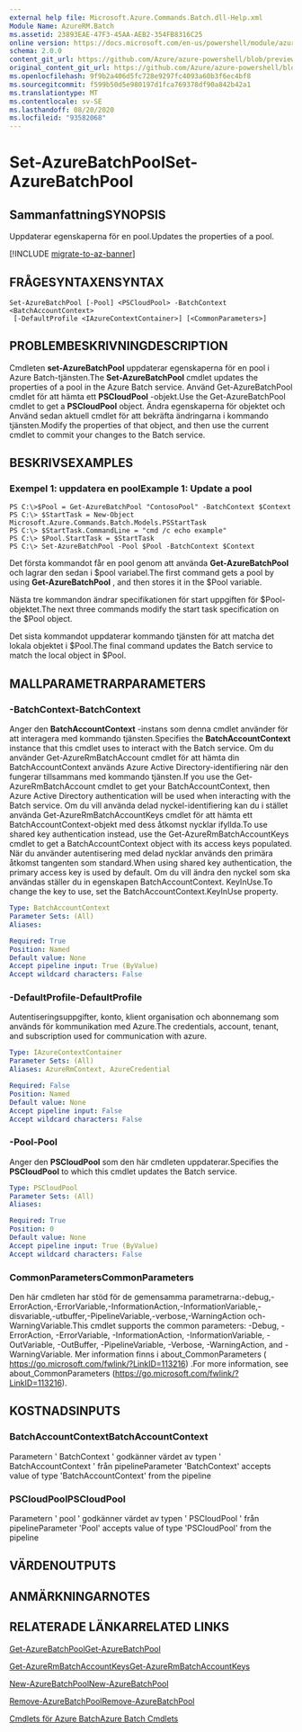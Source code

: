 ```yaml
---
external help file: Microsoft.Azure.Commands.Batch.dll-Help.xml
Module Name: AzureRM.Batch
ms.assetid: 23893EAE-47F3-45AA-AEB2-354FB8316C25
online version: https://docs.microsoft.com/en-us/powershell/module/azurerm.batch/set-azurebatchpool
schema: 2.0.0
content_git_url: https://github.com/Azure/azure-powershell/blob/preview/src/ResourceManager/AzureBatch/Commands.Batch/help/Set-AzureBatchPool.md
original_content_git_url: https://github.com/Azure/azure-powershell/blob/preview/src/ResourceManager/AzureBatch/Commands.Batch/help/Set-AzureBatchPool.md
ms.openlocfilehash: 9f9b2a406d5fc728e9297fc4093a60b3f6ec4bf8
ms.sourcegitcommit: f599b50d5e980197d1fca769378df90a842b42a1
ms.translationtype: MT
ms.contentlocale: sv-SE
ms.lasthandoff: 08/20/2020
ms.locfileid: "93582068"
---
```

# <span data-ttu-id="bce99-101">Set-AzureBatchPool</span><span class="sxs-lookup"><span data-stu-id="bce99-101">Set-AzureBatchPool</span></span>

## <span data-ttu-id="bce99-102">Sammanfattning</span><span class="sxs-lookup"><span data-stu-id="bce99-102">SYNOPSIS</span></span>
<span data-ttu-id="bce99-103">Uppdaterar egenskaperna för en pool.</span><span class="sxs-lookup"><span data-stu-id="bce99-103">Updates the properties of a pool.</span></span>

[!INCLUDE [migrate-to-az-banner](../../includes/migrate-to-az-banner.md)]

## <span data-ttu-id="bce99-104">FRÅGESYNTAXEN</span><span class="sxs-lookup"><span data-stu-id="bce99-104">SYNTAX</span></span>

```
Set-AzureBatchPool [-Pool] <PSCloudPool> -BatchContext <BatchAccountContext>
 [-DefaultProfile <IAzureContextContainer>] [<CommonParameters>]
```

## <span data-ttu-id="bce99-105">PROBLEMBESKRIVNING</span><span class="sxs-lookup"><span data-stu-id="bce99-105">DESCRIPTION</span></span>
<span data-ttu-id="bce99-106">Cmdleten **set-AzureBatchPool** uppdaterar egenskaperna för en pool i Azure Batch-tjänsten.</span><span class="sxs-lookup"><span data-stu-id="bce99-106">The **Set-AzureBatchPool** cmdlet updates the properties of a pool in the Azure Batch service.</span></span>
<span data-ttu-id="bce99-107">Använd Get-AzureBatchPool cmdlet för att hämta ett **PSCloudPool** -objekt.</span><span class="sxs-lookup"><span data-stu-id="bce99-107">Use the Get-AzureBatchPool cmdlet to get a **PSCloudPool** object.</span></span>
<span data-ttu-id="bce99-108">Ändra egenskaperna för objektet och Använd sedan aktuell cmdlet för att bekräfta ändringarna i kommando tjänsten.</span><span class="sxs-lookup"><span data-stu-id="bce99-108">Modify the properties of that object, and then use the current cmdlet to commit your changes to the Batch service.</span></span>

## <span data-ttu-id="bce99-109">BESKRIVS</span><span class="sxs-lookup"><span data-stu-id="bce99-109">EXAMPLES</span></span>

### <span data-ttu-id="bce99-110">Exempel 1: uppdatera en pool</span><span class="sxs-lookup"><span data-stu-id="bce99-110">Example 1: Update a pool</span></span>
```
PS C:\>$Pool = Get-AzureBatchPool "ContosoPool" -BatchContext $Context
PS C:\> $StartTask = New-Object Microsoft.Azure.Commands.Batch.Models.PSStartTask
PS C:\> $StartTask.CommandLine = "cmd /c echo example"
PS C:\> $Pool.StartTask = $StartTask
PS C:\> Set-AzureBatchPool -Pool $Pool -BatchContext $Context
```

<span data-ttu-id="bce99-111">Det första kommandot får en pool genom att använda **Get-AzureBatchPool** och lagrar den sedan i $pool variabel.</span><span class="sxs-lookup"><span data-stu-id="bce99-111">The first command gets a pool by using **Get-AzureBatchPool** , and then stores it in the $Pool variable.</span></span>

<span data-ttu-id="bce99-112">Nästa tre kommandon ändrar specifikationen för start uppgiften för $Pool-objektet.</span><span class="sxs-lookup"><span data-stu-id="bce99-112">The next three commands modify the start task specification on the $Pool object.</span></span>

<span data-ttu-id="bce99-113">Det sista kommandot uppdaterar kommando tjänsten för att matcha det lokala objektet i $Pool.</span><span class="sxs-lookup"><span data-stu-id="bce99-113">The final command updates the Batch service to match the local object in $Pool.</span></span>

## <span data-ttu-id="bce99-114">MALLPARAMETRAR</span><span class="sxs-lookup"><span data-stu-id="bce99-114">PARAMETERS</span></span>

### <span data-ttu-id="bce99-115">-BatchContext</span><span class="sxs-lookup"><span data-stu-id="bce99-115">-BatchContext</span></span>
<span data-ttu-id="bce99-116">Anger den **BatchAccountContext** -instans som denna cmdlet använder för att interagera med kommando tjänsten.</span><span class="sxs-lookup"><span data-stu-id="bce99-116">Specifies the **BatchAccountContext** instance that this cmdlet uses to interact with the Batch service.</span></span>
<span data-ttu-id="bce99-117">Om du använder Get-AzureRmBatchAccount cmdlet för att hämta din BatchAccountContext används Azure Active Directory-identifiering när den fungerar tillsammans med kommando tjänsten.</span><span class="sxs-lookup"><span data-stu-id="bce99-117">If you use the Get-AzureRmBatchAccount cmdlet to get your BatchAccountContext, then Azure Active Directory authentication will be used when interacting with the Batch service.</span></span> <span data-ttu-id="bce99-118">Om du vill använda delad nyckel-identifiering kan du i stället använda Get-AzureRmBatchAccountKeys cmdlet för att hämta ett BatchAccountContext-objekt med dess åtkomst nycklar ifyllda.</span><span class="sxs-lookup"><span data-stu-id="bce99-118">To use shared key authentication instead, use the Get-AzureRmBatchAccountKeys cmdlet to get a BatchAccountContext object with its access keys populated.</span></span> <span data-ttu-id="bce99-119">När du använder autentisering med delad nycklar används den primära åtkomst tangenten som standard.</span><span class="sxs-lookup"><span data-stu-id="bce99-119">When using shared key authentication, the primary access key is used by default.</span></span> <span data-ttu-id="bce99-120">Om du vill ändra den nyckel som ska användas ställer du in egenskapen BatchAccountContext. KeyInUse.</span><span class="sxs-lookup"><span data-stu-id="bce99-120">To change the key to use, set the BatchAccountContext.KeyInUse property.</span></span>

```yaml
Type: BatchAccountContext
Parameter Sets: (All)
Aliases: 

Required: True
Position: Named
Default value: None
Accept pipeline input: True (ByValue)
Accept wildcard characters: False
```

### <span data-ttu-id="bce99-121">-DefaultProfile</span><span class="sxs-lookup"><span data-stu-id="bce99-121">-DefaultProfile</span></span>
<span data-ttu-id="bce99-122">Autentiseringsuppgifter, konto, klient organisation och abonnemang som används för kommunikation med Azure.</span><span class="sxs-lookup"><span data-stu-id="bce99-122">The credentials, account, tenant, and subscription used for communication with azure.</span></span>

```yaml
Type: IAzureContextContainer
Parameter Sets: (All)
Aliases: AzureRmContext, AzureCredential

Required: False
Position: Named
Default value: None
Accept pipeline input: False
Accept wildcard characters: False
```

### <span data-ttu-id="bce99-123">-Pool</span><span class="sxs-lookup"><span data-stu-id="bce99-123">-Pool</span></span>
<span data-ttu-id="bce99-124">Anger den **PSCloudPool** som den här cmdleten uppdaterar.</span><span class="sxs-lookup"><span data-stu-id="bce99-124">Specifies the **PSCloudPool** to which this cmdlet updates the Batch service.</span></span>

```yaml
Type: PSCloudPool
Parameter Sets: (All)
Aliases: 

Required: True
Position: 0
Default value: None
Accept pipeline input: True (ByValue)
Accept wildcard characters: False
```

### <span data-ttu-id="bce99-125">CommonParameters</span><span class="sxs-lookup"><span data-stu-id="bce99-125">CommonParameters</span></span>
<span data-ttu-id="bce99-126">Den här cmdleten har stöd för de gemensamma parametrarna:-debug,-ErrorAction,-ErrorVariable,-InformationAction,-InformationVariable,-disvariable,-utbuffer,-PipelineVariable,-verbose,-WarningAction och-WarningVariable.</span><span class="sxs-lookup"><span data-stu-id="bce99-126">This cmdlet supports the common parameters: -Debug, -ErrorAction, -ErrorVariable, -InformationAction, -InformationVariable, -OutVariable, -OutBuffer, -PipelineVariable, -Verbose, -WarningAction, and -WarningVariable.</span></span> <span data-ttu-id="bce99-127">Mer information finns i about_CommonParameters ( https://go.microsoft.com/fwlink/?LinkID=113216) .</span><span class="sxs-lookup"><span data-stu-id="bce99-127">For more information, see about_CommonParameters (https://go.microsoft.com/fwlink/?LinkID=113216).</span></span>

## <span data-ttu-id="bce99-128">KOSTNADS</span><span class="sxs-lookup"><span data-stu-id="bce99-128">INPUTS</span></span>

### <span data-ttu-id="bce99-129">BatchAccountContext</span><span class="sxs-lookup"><span data-stu-id="bce99-129">BatchAccountContext</span></span>
<span data-ttu-id="bce99-130">Parametern ' BatchContext ' godkänner värdet av typen ' BatchAccountContext ' från pipeline</span><span class="sxs-lookup"><span data-stu-id="bce99-130">Parameter 'BatchContext' accepts value of type 'BatchAccountContext' from the pipeline</span></span>

### <span data-ttu-id="bce99-131">PSCloudPool</span><span class="sxs-lookup"><span data-stu-id="bce99-131">PSCloudPool</span></span>
<span data-ttu-id="bce99-132">Parametern ' pool ' godkänner värdet av typen ' PSCloudPool ' från pipeline</span><span class="sxs-lookup"><span data-stu-id="bce99-132">Parameter 'Pool' accepts value of type 'PSCloudPool' from the pipeline</span></span>

## <span data-ttu-id="bce99-133">VÄRDEN</span><span class="sxs-lookup"><span data-stu-id="bce99-133">OUTPUTS</span></span>

## <span data-ttu-id="bce99-134">ANMÄRKNINGAR</span><span class="sxs-lookup"><span data-stu-id="bce99-134">NOTES</span></span>

## <span data-ttu-id="bce99-135">RELATERADE LÄNKAR</span><span class="sxs-lookup"><span data-stu-id="bce99-135">RELATED LINKS</span></span>

[<span data-ttu-id="bce99-136">Get-AzureBatchPool</span><span class="sxs-lookup"><span data-stu-id="bce99-136">Get-AzureBatchPool</span></span>](./Get-AzureBatchPool.md)

[<span data-ttu-id="bce99-137">Get-AzureRmBatchAccountKeys</span><span class="sxs-lookup"><span data-stu-id="bce99-137">Get-AzureRmBatchAccountKeys</span></span>](./Get-AzureRmBatchAccountKeys.md)

[<span data-ttu-id="bce99-138">New-AzureBatchPool</span><span class="sxs-lookup"><span data-stu-id="bce99-138">New-AzureBatchPool</span></span>](./New-AzureBatchPool.md)

[<span data-ttu-id="bce99-139">Remove-AzureBatchPool</span><span class="sxs-lookup"><span data-stu-id="bce99-139">Remove-AzureBatchPool</span></span>](./Remove-AzureBatchPool.md)

[<span data-ttu-id="bce99-140">Cmdlets för Azure Batch</span><span class="sxs-lookup"><span data-stu-id="bce99-140">Azure Batch Cmdlets</span></span>](./AzureRM.Batch.md)


